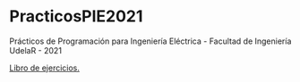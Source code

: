 # PracticosPIE2021
Prácticos de Programación para Ingeniería Eléctrica - Facultad de Ingeniería UdelaR - 2021

[Libro de ejercicios.](/Ejercicios.pdf)

